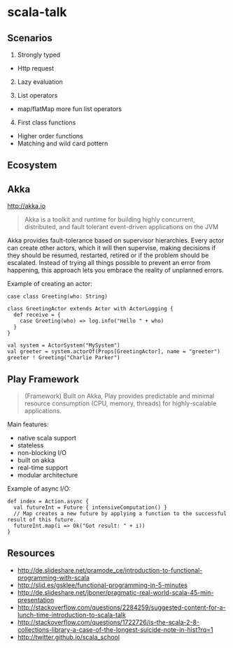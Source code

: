 scala-talk
==========

Scenarios
----------

1. Strongly typed
  - Http request

2. Lazy evaluation 


3. List operators
  - map/flatMap more fun list operators

4. First class functions
  - Higher order functions
  - Matching and wild card pottern
  


Ecosystem
----------

## Akka
http://akka.io

> Akka is a toolkit and runtime for building highly concurrent, distributed,
and fault tolerant event-driven applications on the JVM

Akka provides fault-tolerance based on supervisor hierarchies.
Every actor can create other actors, which it will then supervise, making decisions if they should be
resumed, restarted, retired or if the problem should be escalated. Instead of trying all
things possible to prevent an error from happening, this approach lets you embrace the reality of
unplanned errors.


Example of creating an actor:
```
case class Greeting(who: String)

class GreetingActor extends Actor with ActorLogging {
  def receive = {
    case Greeting(who) => log.info("Hello " + who)
  }
}

val system = ActorSystem("MySystem")
val greeter = system.actorOf(Props[GreetingActor], name = "greeter")
greeter ! Greeting("Charlie Parker")
```

## Play Framework

> (Framework) Built on Akka, Play provides predictable and minimal resource consumption (CPU, memory, threads)
for highly-scalable applications.

Main features:

- native scala support
- stateless
- non-blocking I/O
- built on akka
- real-time support
- modular architecture


Example of async I/O:

```
def index = Action.async {
  val futureInt = Future { intensiveComputation() }
  // Map creates a new future by applying a function to the successful result of this future.
  futureInt.map(i => Ok("Got result: " + i))
}
```



Resources
----------
- http://de.slideshare.net/pramode_ce/introduction-to-functional-programming-with-scala
- http://slid.es/gsklee/functional-programming-in-5-minutes
- http://de.slideshare.net/jboner/pragmatic-real-world-scala-45-min-presentation
- http://stackoverflow.com/questions/2284259/suggested-content-for-a-lunch-time-introduction-to-scala-talk
- http://stackoverflow.com/questions/1722726/is-the-scala-2-8-collections-library-a-case-of-the-longest-suicide-note-in-hist?rq=1
- http://twitter.github.io/scala_school

